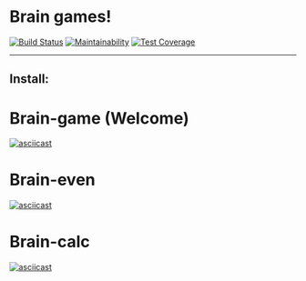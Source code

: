 # Brain games!
[![Build Status](https://travis-ci.org/kholifo/project-lvl1-s446.svg?branch=master)](https://travis-ci.org/kholifo/project-lvl1-s446)
[![Maintainability](https://api.codeclimate.com/v1/badges/f6b2004a01365ab0ee9a/maintainability)](https://codeclimate.com/github/kholifo/project-lvl1-s446/maintainability)
[![Test Coverage](https://api.codeclimate.com/v1/badges/f6b2004a01365ab0ee9a/test_coverage)](https://codeclimate.com/github/kholifo/project-lvl1-s446/test_coverage)
***

## Install:
# Brain-game (Welcome)
[![asciicast](https://asciinema.org/a/aoyZoSMSI4b23rADJPhYYuj4N.svg)](https://asciinema.org/a/aoyZoSMSI4b23rADJPhYYuj4N)
# Brain-even
[![asciicast](https://asciinema.org/a/i6bREItENEbdE613vNe2SCPXt.svg)](https://asciinema.org/a/i6bREItENEbdE613vNe2SCPXt)
# Brain-calc
[![asciicast](https://asciinema.org/a/YavkxlEKA1NVCV9BmhD8zfwiT.svg)](https://asciinema.org/a/YavkxlEKA1NVCV9BmhD8zfwiT)

